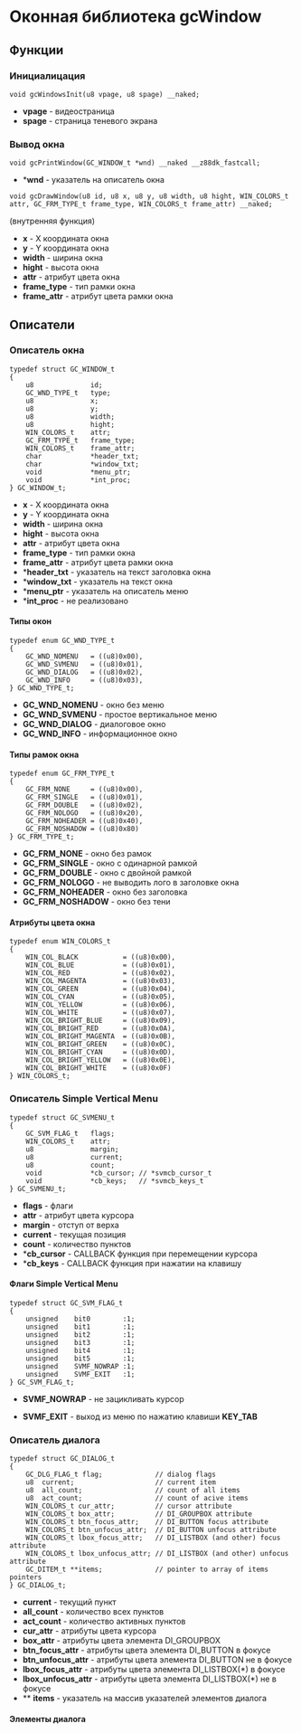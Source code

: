 # Оконная библиотека gcWindow

## Функции

### Инициалицация

```
void gcWindowsInit(u8 vpage, u8 spage) __naked;
```

- **vpage** - видеостраница
- **spage** - страница теневого экрана



### Вывод окна

```
void gcPrintWindow(GC_WINDOW_t *wnd) __naked __z88dk_fastcall;
```

- ***wnd** - указатель на описатель окна



```
void gcDrawWindow(u8 id, u8 x, u8 y, u8 width, u8 hight, WIN_COLORS_t attr, GC_FRM_TYPE_t frame_type, WIN_COLORS_t frame_attr) __naked;
```

(внутренняя функция)

- **x** - X координата окна
- **y** - Y координата окна
- **width** - ширина окна
- **hight** - высота окна
- **attr** - атрибут цвета окна
- **frame_type** - тип рамки окна
- **frame_attr** - атрибут цвета рамки окна



## Описатели

### Описатель окна

```
typedef struct GC_WINDOW_t
{
    u8              id;
    GC_WND_TYPE_t   type;
    u8              x;
    u8              y;
    u8              width;
    u8              hight;
    WIN_COLORS_t    attr;
    GC_FRM_TYPE_t   frame_type;
    WIN_COLORS_t    frame_attr;
    char            *header_txt;
    char            *window_txt;
    void            *menu_ptr;
    void            *int_proc;
} GC_WINDOW_t;
```

- **x** - X координата окна
- **y** - Y координата окна
- **width** - ширина окна
- **hight** - высота окна
- **attr** - атрибут цвета окна
- **frame_type** - тип рамки окна
- **frame_attr** - атрибут цвета рамки окна
- ***header_txt** - указатель на текст заголовка окна
- ***window_txt** - указатель на текст окна
- ***menu_ptr** - указатель на описатель меню
- ***int_proc** - не реализовано



#### Типы окон

```
typedef enum GC_WND_TYPE_t
{
    GC_WND_NOMENU   = ((u8)0x00),
    GC_WND_SVMENU   = ((u8)0x01),
    GC_WND_DIALOG   = ((u8)0x02),
    GC_WND_INFO     = ((u8)0x03),
} GC_WND_TYPE_t;
```

- **GC_WND_NOMENU** - окно без меню
- **GC_WND_SVMENU** - простое вертикальное меню
- **GC_WND_DIALOG** - диалоговое окно
- **GC_WND_INFO** - информационное окно



#### Типы рамок окна

```
typedef enum GC_FRM_TYPE_t
{
    GC_FRM_NONE     = ((u8)0x00),
    GC_FRM_SINGLE   = ((u8)0x01),
    GC_FRM_DOUBLE   = ((u8)0x02),
    GC_FRM_NOLOGO   = ((u8)0x20),
    GC_FRM_NOHEADER = ((u8)0x40),
    GC_FRM_NOSHADOW = ((u8)0x80)
} GC_FRM_TYPE_t;
```

- **GC_FRM_NONE** - окно без рамок
- **GC_FRM_SINGLE** - окно с одинарной рамкой
- **GC_FRM_DOUBLE** - окно с двойной рамкой
- **GC_FRM_NOLOGO** - не выводить лого в заголовке окна
- **GC_FRM_NOHEADER** - окно без заголовка
- **GC_FRM_NOSHADOW** - окно без тени



#### Атрибуты цвета окна

```
typedef enum WIN_COLORS_t
{
    WIN_COL_BLACK           = ((u8)0x00),
    WIN_COL_BLUE            = ((u8)0x01),
    WIN_COL_RED             = ((u8)0x02),
    WIN_COL_MAGENTA         = ((u8)0x03),
    WIN_COL_GREEN           = ((u8)0x04),
    WIN_COL_CYAN            = ((u8)0x05),
    WIN_COL_YELLOW          = ((u8)0x06),
    WIN_COL_WHITE           = ((u8)0x07),
    WIN_COL_BRIGHT_BLUE     = ((u8)0x09),
    WIN_COL_BRIGHT_RED      = ((u8)0x0A),
    WIN_COL_BRIGHT_MAGENTA  = ((u8)0x0B),
    WIN_COL_BRIGHT_GREEN    = ((u8)0x0C),
    WIN_COL_BRIGHT_CYAN     = ((u8)0x0D),
    WIN_COL_BRIGHT_YELLOW   = ((u8)0x0E),
    WIN_COL_BRIGHT_WHITE    = ((u8)0x0F)
} WIN_COLORS_t;
```



### Описатель Simple Vertical Menu

```
typedef struct GC_SVMENU_t
{
    GC_SVM_FLAG_t   flags;
    WIN_COLORS_t    attr;
    u8              margin;
    u8              current;
    u8              count;
    void            *cb_cursor; // *svmcb_cursor_t
    void            *cb_keys;   // *svmcb_keys_t
} GC_SVMENU_t;
```

- **flags** - флаги
- **attr** - атрибут цвета курсора
- **margin** - отступ от верха
- **current** - текущая позиция
- **count** - количество пунктов
- ***cb_cursor** - CALLBACK функция при перемещении курсора
- ***cb_keys** - CALLBACK функция при нажатии на клавишу

#### Флаги Simple Vertical Menu

```
typedef struct GC_SVM_FLAG_t
{
    unsigned    bit0        :1;
    unsigned    bit1        :1;
    unsigned    bit2        :1;
    unsigned    bit3        :1;
    unsigned    bit4        :1;
    unsigned    bit5        :1;
    unsigned    SVMF_NOWRAP :1;
    unsigned    SVMF_EXIT   :1;
} GC_SVM_FLAG_t;
```

- **SVMF_NOWRAP** - не зацикливать курсор

- **SVMF_EXIT** - выход из меню по нажатию клавиши **KEY_TAB**

  

### Описатель диалога

```
typedef struct GC_DIALOG_t
{
    GC_DLG_FLAG_t flag;             // dialog flags
    u8  current;                    // current item
    u8  all_count;                  // count of all items
    u8  act_count;                  // count of acive items
    WIN_COLORS_t cur_attr;          // cursor attribute
    WIN_COLORS_t box_attr;          // DI_GROUPBOX attribute
    WIN_COLORS_t btn_focus_attr;    // DI_BUTTON focus attribute
    WIN_COLORS_t btn_unfocus_attr;  // DI_BUTTON unfocus attribute
    WIN_COLORS_t lbox_focus_attr;   // DI_LISTBOX (and other) focus attribute
    WIN_COLORS_t lbox_unfocus_attr; // DI_LISTBOX (and other) unfocus attribute
    GC_DITEM_t **items;             // pointer to array of items pointers
} GC_DIALOG_t;
```

- **current** - текущий пункт
- **all_count** - количество всех пунктов
- **act_count** - количество активных пунктов
- **cur_attr** - атрибуты цвета курсора
- **box_attr** - атрибуты цвета элемента DI_GROUPBOX
- **btn_focus_attr** - атрибуты цвета элемента DI_BUTTON в фокусе
- **btn_unfocus_attr** - атрибуты цвета элемента DI_BUTTON не в фокусе
- **lbox_focus_attr** - атрибуты цвета элемента DI_LISTBOX(*) в фокусе
- **lbox_unfocus_attr** - атрибуты цвета элемента DI_LISTBOX(*) не в фокусе
- ** **items** - указатель на массив указателей элементов диалога

#### Элементы диалога









